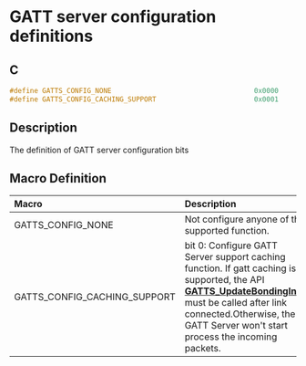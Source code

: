 # GATT server configuration definitions

## C

```c
#define GATTS_CONFIG_NONE                                   0x0000
#define GATTS_CONFIG_CACHING_SUPPORT                        0x0001
```

## Description

The definition of GATT server configuration bits

## Macro Definition

|Macro|Description|
|:---|:---|
|GATTS_CONFIG_NONE|Not configure anyone of the supported function.|
|GATTS_CONFIG_CACHING_SUPPORT|bit 0: Configure GATT Server support caching function. If gatt caching is supported, the API **[GATTS_UpdateBondingInfo](GUID-47F37577-A61C-4DAB-A8CA-F56548A9804C.md)** must be called after link connected.Otherwise, the GATT Server won't start process the incoming packets.|
